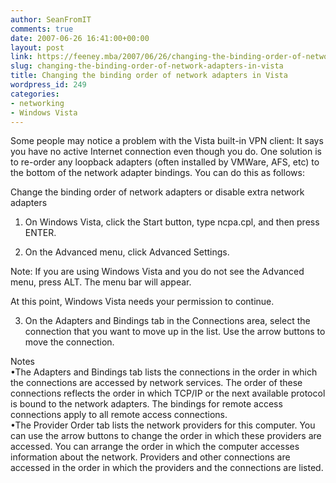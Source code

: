 ```yaml
---
author: SeanFromIT
comments: true
date: 2007-06-26 16:41:00+00:00
layout: post
link: https://feeney.mba/2007/06/26/changing-the-binding-order-of-network-adapters-in-vista/
slug: changing-the-binding-order-of-network-adapters-in-vista
title: Changing the binding order of network adapters in Vista
wordpress_id: 249
categories:
- networking
- Windows Vista
---
```


Some people may notice a problem with the Vista built-in VPN client: It says you have no active Internet connection even though you do. One solution is to re-order any loopback adapters (often installed by VMWare, AFS, etc) to the bottom of the network adapter bindings. You can do this as follows:  
  
Change the binding order of network adapters or disable extra network adapters  
1. On Windows Vista, click the Start button, type ncpa.cpl, and then press ENTER.  
  
2. On the Advanced menu, click Advanced Settings.  
  
Note: If you are using Windows Vista and you do not see the Advanced menu, press ALT. The menu bar will appear.  
  
At this point, Windows Vista needs your permission to continue.  
  
3. On the Adapters and Bindings tab in the Connections area, select the connection that you want to move up in the list. Use the arrow buttons to move the connection.  
  
Notes  
•The Adapters and Bindings tab lists the connections in the order in which the connections are accessed by network services. The order of these connections reflects the order in which TCP/IP or the next available protocol is bound to the network adapters. The bindings for remote access connections apply to all remote access connections.  
•The Provider Order tab lists the network providers for this computer. You can use the arrow buttons to change the order in which these providers are accessed. You can arrange the order in which the computer accesses information about the network. Providers and other connections are accessed in the order in which the providers and the connections are listed.
